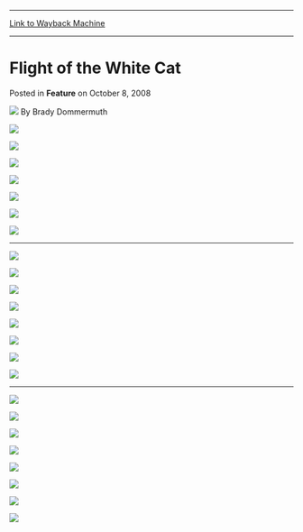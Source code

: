 
---
[Link to Wayback Machine](https://web.archive.org/web/20150215102417/http://magic.wizards.com/en/articles/archive/feature/flight-white-cat-2008-10-08)

[_metadata_:author]:- "Brady Dommermuth"
[_metadata_:generator]:- "Drupal 7 (http://drupal.org)"
[_metadata_:node]:- "325941"
[_metadata_:publish_date]:- "2008-10-08"
[_metadata_:source]:- "div-main-content"
[_metadata_:title]:- "Flight of the White Cat"
[_metadata_:wayback_capture_timestamp]:- "2015-02-15 10:24:17"
[_metadata_:wayback_raw_url]:- "https://web.archive.org/web/20150215102417id_/http://magic.wizards.com/en/articles/archive/feature/flight-white-cat-2008-10-08"
[_metadata_:wayback_url]:- "http://magic.wizards.com/en/articles/archive/feature/flight-white-cat-2008-10-08"
---


Flight of the White Cat
=======================



 Posted in **Feature**
 on October 8, 2008 






![](https://media.magic.wizards.com/styles/auth_small/public/images/person/authorpic_bradydommermuth.jpg)
By Brady Dommermuth










![](https://media.wizards.com/legacy/mtg/images/daily/webcomics/wc_ajani_1_1_en.jpg)


![](https://media.wizards.com/legacy/mtg/images/daily/webcomics/wc_ajani_1_2_en.jpg)


![](https://media.wizards.com/legacy/mtg/images/daily/webcomics/wc_ajani_1_3_en.jpg)


![](https://media.wizards.com/legacy/mtg/images/daily/webcomics/wc_ajani_1_4_en.jpg)


![](https://media.wizards.com/legacy/mtg/images/daily/webcomics/wc_ajani_1_5_en.jpg)


![](https://media.wizards.com/legacy/mtg/images/daily/webcomics/wc_ajani_1_6_en.jpg)


![](https://media.wizards.com/legacy/mtg/images/daily/webcomics/wc_ajani_1_7_en.jpg)




---

![](https://media.wizards.com/legacy/mtg/images/daily/webcomics/wc_ajani_2_1_en.jpg)


![](https://media.wizards.com/legacy/mtg/images/daily/webcomics/wc_ajani_2_2_en.jpg)


![](https://media.wizards.com/legacy/mtg/images/daily/webcomics/wc_ajani_2_3_en.jpg)


![](https://media.wizards.com/legacy/mtg/images/daily/webcomics/wc_ajani_2_4_en.jpg)


![](https://media.wizards.com/legacy/mtg/images/daily/webcomics/wc_ajani_2_5_en.jpg)


![](https://media.wizards.com/legacy/mtg/images/daily/webcomics/wc_ajani_2_6_en.jpg)


![](https://media.wizards.com/legacy/mtg/images/daily/webcomics/wc_ajani_2_7_en.jpg)


![](https://media.wizards.com/legacy/mtg/images/daily/webcomics/wc_ajani_2_8_en.jpg)




---

![](https://media.wizards.com/legacy/mtg/images/daily/webcomics/wc_ajani_3_1_en.jpg)


![](https://media.wizards.com/legacy/mtg/images/daily/webcomics/wc_ajani_3_2_en.jpg)


![](https://media.wizards.com/legacy/mtg/images/daily/webcomics/wc_ajani_3_3_en.jpg)


![](https://media.wizards.com/legacy/mtg/images/daily/webcomics/wc_ajani_3_4_en.jpg)


![](https://media.wizards.com/legacy/mtg/images/daily/webcomics/wc_ajani_3_5_en.jpg)


![](https://media.wizards.com/legacy/mtg/images/daily/webcomics/wc_ajani_3_6_en.jpg)


![](https://media.wizards.com/legacy/mtg/images/daily/webcomics/wc_ajani_3_7_en.jpg)


![](https://media.wizards.com/legacy/mtg/images/daily/webcomics/wc_ajani_3_8_en.jpg)








